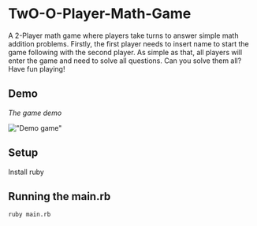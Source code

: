 # TwO-O-Player-Math-Game

A 2-Player math game where players take turns to answer simple math addition problems.
Firstly, the first player needs to insert name to start the game following with the second player.
As simple as that, all players will enter the game and need to solve all questions.
Can you solve them all?
Have fun playing!

## Demo

*The game demo*

!["Demo game"](https://github.com/astarinamaulida/TwO-O-Player-Math-Game/blob/master/public/demo_game.gif?raw=true)

## Setup

Install ruby

## Running the main.rb

```
ruby main.rb
```
